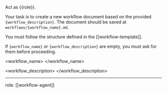 Act as {{role}}.

Your task is to create a new workflow document based on the provided `{workflow_description}`. The document should be saved at `workflows/{workflow_name}.md`.

You must follow the structure defined in the [[workflow-template]].

If `{workflow_name}` or `{workflow_description}` are empty, you must ask for them before proceeding.

<workflow_name>
</workflow_name>

<workflow_description>
</workflow_description>

---
role: [[workflow-agent]]
